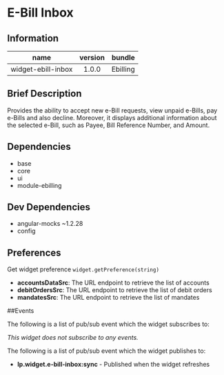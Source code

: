 # E-Bill Inbox

## Information

| name                  | version           | bundle           |
| ----------------------|:-----------------:| ----------------:|
| widget-ebill-inbox    | 1.0.0 			| Ebilling        |

## Brief Description

Provides the ability to accept new e-Bill requests, view unpaid e-Bills, pay e-Bills and also decline. Moreover, it displays additional information about the selected e-Bill, such as Payee, Bill Reference Number, and Amount.

## Dependencies

* base
* core
* ui
* module-ebilling

## Dev Dependencies

* angular-mocks ~1.2.28
* config

## Preferences

Get widget preference `widget.getPreference(string)`

* **accountsDataSrc**: The URL endpoint to retrieve the list of accounts
* **debitOrdersSrc**: The URL endpoint to retrieve the list of debit orders
* **mandatesSrc**: The URL endpoint to retrieve the list of mandates
   

##Events

The following is a list of pub/sub event which the widget subscribes to:

_This widget does not subscribe to any events._

The following is a list of pub/sub event which the widget publishes to:

* **lp.widget.e-bill-inbox:sync** - Published when the widget refreshes
